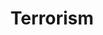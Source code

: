 ---
title: Terrorism
layout: revealjs-talkabout
quantity: 4
script: 
- Why do people use terror?
- What should be done to prevent terrorism?
- Have you been a victim of terrorism?
- Are you afraid of traveling because of terrorist activities?
- Why do you think discrimination exists?
- What should be done to stop discrimination?
---